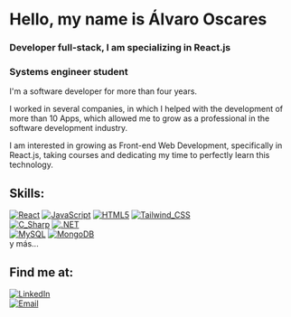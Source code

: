 # Hello, my name is Álvaro Oscares
### Developer full-stack, I am specializing in React.js
### Systems engineer student

I'm a software developer for more than four years.

I worked in several companies, in which I helped with the development of more than 10 Apps, which allowed me to grow as a professional in the software development industry.
 
I am interested in growing as Front-end Web Development, specifically in React.js, taking courses and dedicating my time to perfectly learn this technology.

## Skills:
[![React](https://img.shields.io/badge/React-61DAFB?style=for-the-badge&logo=react&logoColor=white&labelColor=101010)]()
[![JavaScript](https://img.shields.io/badge/JavaScript-F7DF1E?style=for-the-badge&logo=javascript&logoColor=white&labelColor=101010)]()
[![HTML5](https://img.shields.io/badge/HTML5-E34F26?style=for-the-badge&logo=HTML5&logoColor=white&labelColor=101010)]()
[![Tailwind_CSS](https://img.shields.io/badge/Tailwind_CSS-06B6D4?style=for-the-badge&logo=TailwindCSS&logoColor=white&labelColor=101010)]()
</br>
[![C_Sharp](https://img.shields.io/badge/C_Sharp-239120?style=for-the-badge&logo=csharp&logoColor=white&labelColor=101010)]()
[![.NET](https://img.shields.io/badge/.NET-512BD4?style=for-the-badge&logo=.net&logoColor=white&labelColor=101010)]()
</br>
[![MySQL](https://img.shields.io/badge/MySQL-4479A1?style=for-the-badge&logo=mysql&logoColor=white&labelColor=101010)]()
[![MongoDB](https://img.shields.io/badge/MongoDB-47A248?style=for-the-badge&logo=mongodb&logoColor=white&labelColor=101010)]()
</br>
y más...

## Find me at:

[![LinkedIn](https://img.shields.io/badge/LinkedIn-Alvaro_Oscares-0077B5?style=for-the-badge&logo=linkedin&logoColor=white&labelColor=101010)](https://www.linkedin.com/in/alvaro-oscares-robles-324308153/)
</br>
[![Email](https://img.shields.io/badge/alvoscares@gmail.com-my_personal_email-D14836?style=for-the-badge&logo=gmail&logoColor=white&labelColor=101010)](mailto:alvoscares@gmail.com)

